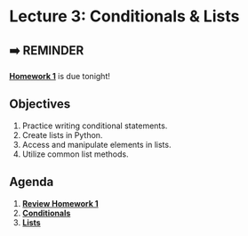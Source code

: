 <!---
{"next":"Lectures_class2/Lecture4.md","title":"Conditionals & Lists - 5/28"}
-->

# Lecture 3: Conditionals & Lists

## ➡️ REMINDER
**[Homework 1](../Homework/hwk1.md)** is due tonight!

## Objectives

1. Practice writing conditional statements.
2. Create lists in Python.
3. Access and manipulate elements in lists.
4. Utilize common list methods.

## Agenda

1. **[Review Homework 1](../Homework/hwk1.md)**
2. **[Conditionals](https://colab.research.google.com/drive/167SK5A_nLNUKDF-GbHHITS6ztdnKEUT-#scrollTo=QzlIvEGDoOFC)**
3. **[Lists](https://colab.research.google.com/drive/1sexbT8_g8c9KMJQgYWtZSOG28zPuJVAE)**




